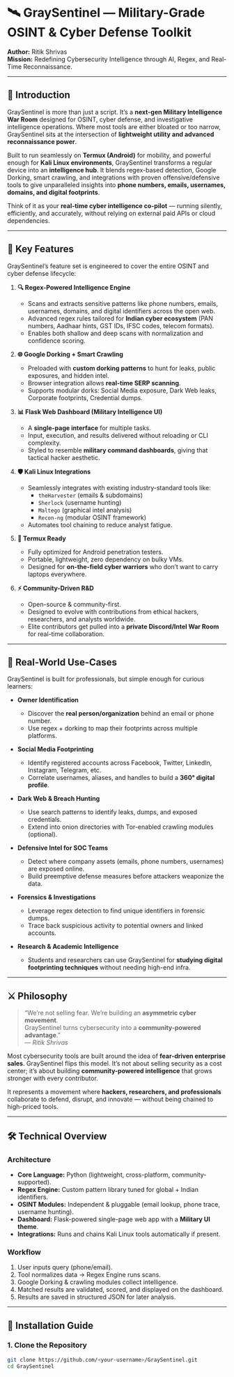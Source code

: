 # 🛰️ GraySentinel — Military-Grade OSINT & Cyber Defense Toolkit  

**Author:** Ritik Shrivas  
**Mission:** Redefining Cybersecurity Intelligence through AI, Regex, and Real-Time Reconnaissance.  

---

## 🏴 Introduction  

GraySentinel is more than just a script. It’s a **next-gen Military Intelligence War Room** designed for OSINT, cyber defense, and investigative intelligence operations. Where most tools are either bloated or too narrow, GraySentinel sits at the intersection of **lightweight utility and advanced reconnaissance power**.  

Built to run seamlessly on **Termux (Android)** for mobility, and powerful enough for **Kali Linux environments**, GraySentinel transforms a regular device into an **intelligence hub**. It blends regex-based detection, Google Dorking, smart crawling, and integrations with proven offensive/defensive tools to give unparalleled insights into **phone numbers, emails, usernames, domains, and digital footprints**.  

Think of it as your **real-time cyber intelligence co-pilot** — running silently, efficiently, and accurately, without relying on external paid APIs or cloud dependencies.  

---

## 🚀 Key Features  

GraySentinel’s feature set is engineered to cover the entire OSINT and cyber defense lifecycle:  

1. **🔍 Regex-Powered Intelligence Engine**  
   - Scans and extracts sensitive patterns like phone numbers, emails, usernames, domains, and digital identifiers across the open web.  
   - Advanced regex rules tailored for **Indian cyber ecosystem** (PAN numbers, Aadhaar hints, GST IDs, IFSC codes, telecom formats).  
   - Enables both shallow and deep scans with normalization and confidence scoring.  

2. **🌐 Google Dorking + Smart Crawling**  
   - Preloaded with **custom dorking patterns** to hunt for leaks, public exposures, and hidden intel.  
   - Browser integration allows **real-time SERP scanning**.  
   - Supports modular dorks: Social Media exposure, Dark Web leaks, Corporate footprints, Credential dumps.  

3. **📊 Flask Web Dashboard (Military Intelligence UI)**  
   - A **single-page interface** for multiple tasks.  
   - Input, execution, and results delivered without reloading or CLI complexity.  
   - Styled to resemble **military command dashboards**, giving that tactical hacker aesthetic.  

4. **🛡 Kali Linux Integrations**  
   - Seamlessly integrates with existing industry-standard tools like:  
     - `theHarvester` (emails & subdomains)  
     - `Sherlock` (username hunting)  
     - `Maltego` (graphical intel analysis)  
     - `Recon-ng` (modular OSINT framework)  
   - Automates tool chaining to reduce analyst fatigue.  

5. **📱 Termux Ready**  
   - Fully optimized for Android penetration testers.  
   - Portable, lightweight, zero dependency on bulky VMs.  
   - Designed for **on-the-field cyber warriors** who don’t want to carry laptops everywhere.  

6. **⚡ Community-Driven R&D**  
   - Open-source & community-first.  
   - Designed to evolve with contributions from ethical hackers, researchers, and analysts worldwide.  
   - Elite contributors get pulled into a **private Discord/Intel War Room** for real-time collaboration.  

---

## 🧰 Real-World Use-Cases  

GraySentinel is built for professionals, but simple enough for curious learners:  

- **Owner Identification**  
  - Discover the **real person/organization** behind an email or phone number.  
  - Use regex + dorking to map their footprints across multiple platforms.  

- **Social Media Footprinting**  
  - Identify registered accounts across Facebook, Twitter, LinkedIn, Instagram, Telegram, etc.  
  - Correlate usernames, aliases, and handles to build a **360° digital profile**.  

- **Dark Web & Breach Hunting**  
  - Use search patterns to identify leaks, dumps, and exposed credentials.  
  - Extend into onion directories with Tor-enabled crawling modules (optional).  

- **Defensive Intel for SOC Teams**  
  - Detect where company assets (emails, phone numbers, usernames) are exposed online.  
  - Build preemptive defense measures before attackers weaponize the data.  

- **Forensics & Investigations**  
  - Leverage regex detection to find unique identifiers in forensic dumps.  
  - Trace back suspicious activity to potential owners and linked accounts.  

- **Research & Academic Intelligence**  
  - Students and researchers can use GraySentinel for **studying digital footprinting techniques** without needing high-end infra.  

---

## ⚔️ Philosophy  

> “We’re not selling fear. We’re building an **asymmetric cyber movement**.  
> GraySentinel turns cybersecurity into a **community-powered advantage**.”  
> — *Ritik Shrivas*  

Most cybersecurity tools are built around the idea of **fear-driven enterprise sales**. GraySentinel flips this model. It’s not about selling security as a cost center; it’s about building **community-powered intelligence** that grows stronger with every contributor.  

It represents a movement where **hackers, researchers, and professionals** collaborate to defend, disrupt, and innovate — without being chained to high-priced tools.  

---

## 🛠️ Technical Overview  

### Architecture  
- **Core Language:** Python (lightweight, cross-platform, community-supported).  
- **Regex Engine:** Custom pattern library tuned for global + Indian identifiers.  
- **OSINT Modules:** Independent & pluggable (email lookup, phone trace, username hunting).  
- **Dashboard:** Flask-powered single-page web app with a **Military UI theme**.  
- **Integrations:** Runs and chains Kali Linux tools automatically if present.  

### Workflow  
1. User inputs query (phone/email).  
2. Tool normalizes data → Regex Engine runs scans.  
3. Google Dorking & crawling modules collect intelligence.  
4. Matched results are validated, scored, and displayed on the dashboard.  
5. Results are saved in structured JSON for later analysis.  

---

## 📜 Installation Guide  

### 1. Clone the Repository  
```bash
git clone https://github.com/<your-username>/GraySentinel.git
cd GraySentinel
